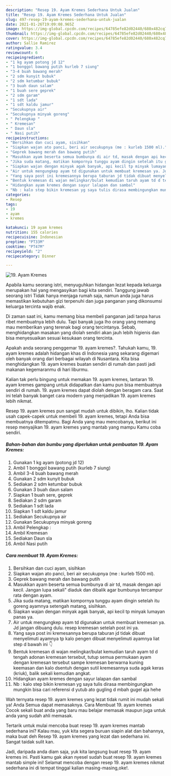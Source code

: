 ```yaml
---
description: "Resep 19. Ayam Kremes Sederhana Untuk Jualan"
title: "Resep 19. Ayam Kremes Sederhana Untuk Jualan"
slug: 497-resep-19-ayam-kremes-sederhana-untuk-jualan
date: 2021-01-26T19:09:08.965Z
image: https://img-global.cpcdn.com/recipes/64785efe82d02440/680x482cq70/19-ayam-kremes-foto-resep-utama.jpg
thumbnail: https://img-global.cpcdn.com/recipes/64785efe82d02440/680x482cq70/19-ayam-kremes-foto-resep-utama.jpg
cover: https://img-global.cpcdn.com/recipes/64785efe82d02440/680x482cq70/19-ayam-kremes-foto-resep-utama.jpg
author: Sallie Ramirez
ratingvalue: 3.4
reviewcount: 6
recipeingredient:
- "1 kg ayam potong jd 12"
- "1 bonggol bawang putih kurleb 7 siung"
- "3-4 buah bawang merah"
- "2 sdm kunyit bubuk"
- "2 sdm ketumbar bubuk"
- "3 buah daun salam"
- "1 buah sere geprek"
- "2 sdm garam"
- "1 sdt lada"
- "1 sdt kaldu jamur"
- "Secukupnya air"
- "Secukupnya minyak goreng"
- " Pelengkap "
- " Kremesan"
- " Daun sla"
- " Nasi putih"
recipeinstructions:
- "Bersihkan dan cuci ayam, sisihkan"
- "Siapkan wajan ato panci, beri air secukupnya (me : kurleb 1500 ml)."
- "Geprek bawang merah dan bawang putih"
- "Masukkan ayam beserta semua bumbunya di air td, masak dengan api kecil. Jangan lupa sekali&#34; diaduk dan dibalik agar bumbunya tercampur rata dengan ayam."
- "Jika suda matang, matikan kompornya tunggu ayam dingin setelah itu goreng ayamnya setengah matang, sisihkan."
- "Siapkan wajan dengan minyak agak banyak, api kecil tp minyak lumayan panas ya."
- "Air untuk mengungkep ayam td digunakan untuk membuat kremesan ya. Jd jangan dibuang dulu. resep kremesan setelah post ini ya."
- "Yang saya post ini kremesannya berupa taburan jd tidak dibuat menyelimuti ayamnya tp kalo pengen dibuat menyelimuti ayamnya liat step d bawah ini 👇"
- "Bentuk kremesan di wajan melingkar/bulat kemudian taruh ayam td d tengah adonan kremesan tersebut, tutup semua permukaan ayam dengan kremesan tersebut sampe kremesan berwarna kuning keemasan dan kalo dsentuh dengan sutil kremesannya suda agak keras (kriuk), balik sekali kemudian angkat."
- "Hidangkan ayam kremes dengan sayur lalapan dan sambal"
- "Nb : kalo step bikin kremesan yg saya tulis dirasa membingungkan mungkin bisa cari referensi d yutub ato gugling d mbah gugel aja hehe"
categories:
- Resep
tags:
- 19
- ayam
- kremes

katakunci: 19 ayam kremes 
nutrition: 155 calories
recipecuisine: Indonesian
preptime: "PT33M"
cooktime: "PT47M"
recipeyield: "2"
recipecategory: Dinner

---
```



![19. Ayam Kremes](https://img-global.cpcdn.com/recipes/64785efe82d02440/680x482cq70/19-ayam-kremes-foto-resep-utama.jpg)

Apabila kamu seorang istri, menyuguhkan hidangan lezat kepada keluarga merupakan hal yang mengasyikan bagi kita sendiri. Tanggung jawab seorang istri Tidak hanya menjaga rumah saja, namun anda juga harus memastikan kebutuhan gizi terpenuhi dan juga panganan yang dikonsumsi keluarga tercinta wajib enak.

Di zaman  saat ini, kamu memang bisa membeli panganan jadi tanpa harus ribet membuatnya lebih dulu. Tapi banyak juga lho orang yang memang mau memberikan yang terenak bagi orang tercintanya. Sebab, menghidangkan masakan yang diolah sendiri akan jauh lebih higienis dan bisa menyesuaikan sesuai kesukaan orang tercinta. 



Apakah anda seorang penggemar 19. ayam kremes?. Tahukah kamu, 19. ayam kremes adalah hidangan khas di Indonesia yang sekarang digemari oleh banyak orang dari berbagai wilayah di Nusantara. Kita bisa menghidangkan 19. ayam kremes buatan sendiri di rumah dan pasti jadi makanan kegemaranmu di hari liburmu.

Kalian tak perlu bingung untuk memakan 19. ayam kremes, lantaran 19. ayam kremes gampang untuk didapatkan dan kamu pun bisa membuatnya sendiri di rumah. 19. ayam kremes dapat diolah dengan beragam cara. Saat ini telah banyak banget cara modern yang menjadikan 19. ayam kremes lebih nikmat.

Resep 19. ayam kremes pun sangat mudah untuk dibikin, lho. Kalian tidak usah capek-capek untuk membeli 19. ayam kremes, tetapi Anda bisa membuatnya ditempatmu. Bagi Anda yang mau mencobanya, berikut ini resep menyajikan 19. ayam kremes yang mantab yang mampu Kamu coba sendiri.

<!--inarticleads1-->

##### Bahan-bahan dan bumbu yang diperlukan untuk pembuatan 19. Ayam Kremes:

1. Gunakan 1 kg ayam (potong jd 12)
1. Ambil 1 bonggol bawang putih (kurleb 7 siung)
1. Ambil 3-4 buah bawang merah
1. Gunakan 2 sdm kunyit bubuk
1. Sediakan 2 sdm ketumbar bubuk
1. Gunakan 3 buah daun salam
1. Siapkan 1 buah sere, geprek
1. Sediakan 2 sdm garam
1. Sediakan 1 sdt lada
1. Siapkan 1 sdt kaldu jamur
1. Sediakan Secukupnya air
1. Gunakan Secukupnya minyak goreng
1. Ambil  Pelengkap :
1. Ambil  Kremesan
1. Sediakan  Daun sla
1. Ambil  Nasi putih




<!--inarticleads2-->

##### Cara membuat 19. Ayam Kremes:

1. Bersihkan dan cuci ayam, sisihkan
1. Siapkan wajan ato panci, beri air secukupnya (me : kurleb 1500 ml).
1. Geprek bawang merah dan bawang putih
1. Masukkan ayam beserta semua bumbunya di air td, masak dengan api kecil. Jangan lupa sekali&#34; diaduk dan dibalik agar bumbunya tercampur rata dengan ayam.
1. Jika suda matang, matikan kompornya tunggu ayam dingin setelah itu goreng ayamnya setengah matang, sisihkan.
1. Siapkan wajan dengan minyak agak banyak, api kecil tp minyak lumayan panas ya.
1. Air untuk mengungkep ayam td digunakan untuk membuat kremesan ya. Jd jangan dibuang dulu. resep kremesan setelah post ini ya.
1. Yang saya post ini kremesannya berupa taburan jd tidak dibuat menyelimuti ayamnya tp kalo pengen dibuat menyelimuti ayamnya liat step d bawah ini 👇
1. Bentuk kremesan di wajan melingkar/bulat kemudian taruh ayam td d tengah adonan kremesan tersebut, tutup semua permukaan ayam dengan kremesan tersebut sampe kremesan berwarna kuning keemasan dan kalo dsentuh dengan sutil kremesannya suda agak keras (kriuk), balik sekali kemudian angkat.
1. Hidangkan ayam kremes dengan sayur lalapan dan sambal
1. Nb : kalo step bikin kremesan yg saya tulis dirasa membingungkan mungkin bisa cari referensi d yutub ato gugling d mbah gugel aja hehe




Wah ternyata resep 19. ayam kremes yang lezat tidak rumit ini mudah sekali ya! Anda Semua dapat memasaknya. Cara Membuat 19. ayam kremes Cocok sekali buat anda yang baru mau belajar memasak maupun juga untuk anda yang sudah ahli memasak.

Tertarik untuk mulai mencoba buat resep 19. ayam kremes mantab sederhana ini? Kalau mau, yuk kita segera buruan siapin alat dan bahannya, maka buat deh Resep 19. ayam kremes yang lezat dan sederhana ini. Sangat taidak sulit kan. 

Jadi, daripada anda diam saja, yuk kita langsung buat resep 19. ayam kremes ini. Pasti kamu gak akan nyesel sudah buat resep 19. ayam kremes mantab simple ini! Selamat mencoba dengan resep 19. ayam kremes nikmat sederhana ini di tempat tinggal kalian masing-masing,oke!.

